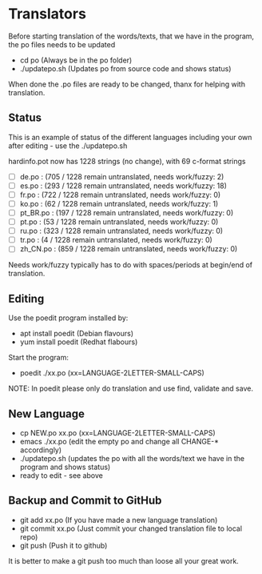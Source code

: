 Translators
===========

Before starting translation of the words/texts, that we have in the program, the po files
needs to be updated
 - cd po            (Always be in the po folder)
 - ./updatepo.sh    (Updates po from source code and shows status)

When done the .po files are ready to be changed, thanx for helping with translation.

Status
------
This is an example of status of the different languages including your own after
editing - use the ./updatepo.sh

hardinfo.pot now has 1228 strings (no change), with 69 c-format strings
- [ ] de.po : (705 / 1228 remain untranslated, needs work/fuzzy: 2)
- [ ] es.po : (293 / 1228 remain untranslated, needs work/fuzzy: 18)
- [ ] fr.po : (722 / 1228 remain untranslated, needs work/fuzzy: 0)
- [ ] ko.po : (62 / 1228 remain untranslated, needs work/fuzzy: 1)
- [ ] pt_BR.po : (197 / 1228 remain untranslated, needs work/fuzzy: 0)
- [ ] pt.po : (53 / 1228 remain untranslated, needs work/fuzzy: 0)
- [ ] ru.po : (323 / 1228 remain untranslated, needs work/fuzzy: 0)
- [ ] tr.po : (4 / 1228 remain untranslated, needs work/fuzzy: 0)
- [ ] zh_CN.po : (859 / 1228 remain untranslated, needs work/fuzzy: 0)

Needs work/fuzzy typically has to do with spaces/periods at begin/end of translation.

Editing
-------
Use the poedit program installed by:
 - apt install poedit  (Debian flavours)
 - yum install poedit  (Redhat flabours)

Start the program:
 - poedit ./xx.po   (xx=LANGUAGE-2LETTER-SMALL-CAPS)

NOTE: In poedit please only do translation and use find, validate and save.


New Language
------------
 - cp NEW.po xx.po  (xx=LANGUAGE-2LETTER-SMALL-CAPS)
 - emacs ./xx.po    (edit the empty po and change all CHANGE-* accordingly)
 - ./updatepo.sh    (updates the po with all the words/text we have in the program and shows status)
 - ready to edit - see above


Backup and Commit to GitHub
---------------------------
 - git add xx.po    (If you have made a new language translation)
 - git commit xx.po (Just commit your changed translation file to local repo)
 - git push         (Push it to github)

It is better to make a git push too much than loose all your great work.
